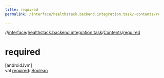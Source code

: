 ```yaml
---
title: required
permalink: /interface/healthstack.backend.integration.task/-contents/required.html

---
```

//[interface](../../../index.html)/[healthstack.backend.integration.task](../index.html)/[Contents](index.html)/[required](required.html)



# required



[androidJvm]\
val [required](required.html): [Boolean](https://kotlinlang.org/api/latest/jvm/stdlib/kotlin/-boolean/index.html)




